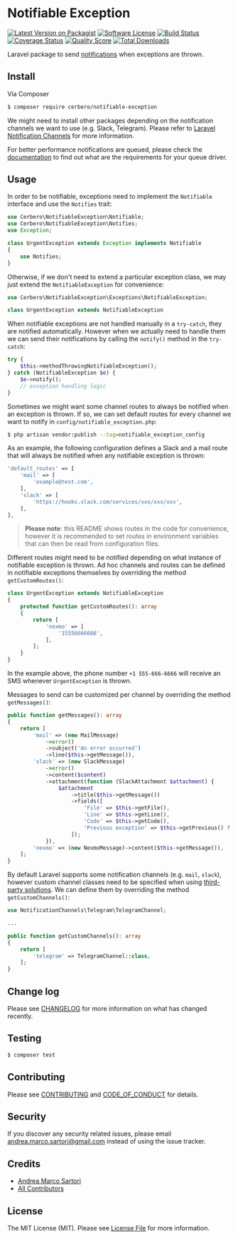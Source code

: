 # Notifiable Exception

[![Latest Version on Packagist][ico-version]][link-packagist]
[![Software License][ico-license]](LICENSE.md)
[![Build Status][ico-travis]][link-travis]
[![Coverage Status][ico-scrutinizer]][link-scrutinizer]
[![Quality Score][ico-code-quality]][link-code-quality]
[![Total Downloads][ico-downloads]][link-downloads]

Laravel package to send [notifications](https://laravel.com/docs/notifications) when exceptions are thrown.

## Install

Via Composer

``` bash
$ composer require cerbero/notifiable-exception
```

We might need to install other packages depending on the notification channels we want to use (e.g. Slack, Telegram). Please refer to [Laravel Notification Channels](http://laravel-notification-channels.com) for more information.

For better performance notifications are queued, please check the [documentation](https://laravel.com/docs/queues) to find out what are the requirements for your queue driver.

## Usage

In order to be notifiable, exceptions need to implement the `Notifiable` interface and use the `Notifies` trait:
``` php
use Cerbero\NotifiableException\Notifiable;
use Cerbero\NotifiableException\Notifies;
use Exception;

class UrgentException extends Exception implements Notifiable
{
    use Notifies;
}
```

Otherwise, if we don't need to extend a particular exception class, we may just extend the `NotifiableException` for convenience:
``` php
use Cerbero\NotifiableException\Exceptions\NotifiableException;

class UrgentException extends NotifiableException
```

When notifiable exceptions are not handled manually in a `try-catch`, they are notified automatically. However when we actually need to handle them we can send their notifications by calling the `notify()` method in the `try-catch`:
``` php
try {
    $this->methodThrowingNotifiableException();
} catch (NotifiableException $e) {
    $e->notify();
    // exception handling logic
}
```

Sometimes we might want some channel routes to always be notified when an exception is thrown. If so, we can set default routes for every channel we want to notify in `config/notifiable_exception.php`:
``` bash
$ php artisan vendor:publish --tag=notifiable_exception_config
```

As an example, the following configuration defines a Slack and a mail route that will always be notified when any notifiable exception is thrown:
``` php
'default_routes' => [
    'mail' => [
        'example@test.com',
    ],
    'slack' => [
        'https://hooks.slack.com/services/xxx/xxx/xxx',
    ],
],
```
> **Please note**: this README shows routes in the code for convenience, however it is recommended to set routes in environment variables that can then be read from configuration files.

Different routes might need to be notified depending on what instance of notifiable exception is thrown. Ad hoc channels and routes can be defined in notifiable exceptions themselves by overriding the method `getCustomRoutes()`:
``` php
class UrgentException extends NotifiableException
{
    protected function getCustomRoutes(): array
    {
        return [
            'nexmo' => [
                '15556666666',
            ],
        ];
    }
}
```
In the example above, the phone number `+1 555-666-6666` will receive an SMS whenever `UrgentException` is thrown.

Messages to send can be customized per channel by overriding the method `getMessages()`:
``` php
public function getMessages(): array
{
    return [
        'mail' => (new MailMessage)
            ->error()
            ->subject('An error occurred')
            ->line($this->getMessage()),
        'slack' => (new SlackMessage)
            ->error()
            ->content($content)
            ->attachment(function (SlackAttachment $attachment) {
                $attachment
                    ->title($this->getMessage())
                    ->fields([
                        'File' => $this->getFile(),
                        'Line' => $this->getLine(),
                        'Code' => $this->getCode(),
                        'Previous exception' => $this->getPrevious() ? get_class($this->getPrevious()) : 'none',
                    ]);
            }),
        'nexmo' => (new NexmoMessage)->content($this->getMessage()),
    ];
}
```

By default Laravel supports some notification channels (e.g. `mail`, `slack`), however custom channel classes need to be specified when using [third-party solutions](http://laravel-notification-channels.com). We can define them by overriding the method `getCustomChannels()`:
``` php
use NotificationChannels\Telegram\TelegramChannel;

...

public function getCustomChannels(): array
{
    return [
        'telegram' => TelegramChannel::class,
    ];
}
```

## Change log

Please see [CHANGELOG](CHANGELOG.md) for more information on what has changed recently.

## Testing

``` bash
$ composer test
```

## Contributing

Please see [CONTRIBUTING](CONTRIBUTING.md) and [CODE_OF_CONDUCT](CODE_OF_CONDUCT.md) for details.

## Security

If you discover any security related issues, please email andrea.marco.sartori@gmail.com instead of using the issue tracker.

## Credits

- [Andrea Marco Sartori][link-author]
- [All Contributors][link-contributors]

## License

The MIT License (MIT). Please see [License File](LICENSE.md) for more information.

[ico-version]: https://img.shields.io/packagist/v/cerbero/notifiable-exception.svg?style=flat-square
[ico-license]: https://img.shields.io/badge/license-MIT-brightgreen.svg?style=flat-square
[ico-travis]: https://img.shields.io/travis/cerbero/notifiable-exception/master.svg?style=flat-square
[ico-scrutinizer]: https://img.shields.io/scrutinizer/coverage/g/cerbero/notifiable-exception.svg?style=flat-square
[ico-code-quality]: https://img.shields.io/scrutinizer/g/cerbero/notifiable-exception.svg?style=flat-square
[ico-downloads]: https://img.shields.io/packagist/dt/cerbero/notifiable-exception.svg?style=flat-square

[link-packagist]: https://packagist.org/packages/cerbero/notifiable-exception
[link-travis]: https://travis-ci.org/cerbero/notifiable-exception
[link-scrutinizer]: https://scrutinizer-ci.com/g/cerbero/notifiable-exception/code-structure
[link-code-quality]: https://scrutinizer-ci.com/g/cerbero/notifiable-exception
[link-downloads]: https://packagist.org/packages/cerbero/notifiable-exception
[link-author]: https://github.com/cerbero90
[link-contributors]: ../../contributors
